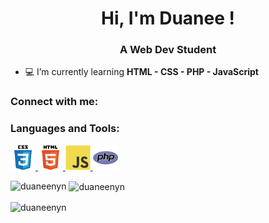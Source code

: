 <h1 align="center">Hi, I'm Duanee !</h1>
<h3 align="center">A Web Dev Student</h3>

- 💻 I’m currently learning **HTML - CSS - PHP - JavaScript**

<h3 align="left">Connect with me:</h3>
<p align="left">
</p>

<h3 align="left">Languages and Tools:</h3>
<p align="left"> <a href="https://www.w3schools.com/css/" target="_blank" rel="noreferrer"> <img src="https://raw.githubusercontent.com/devicons/devicon/master/icons/css3/css3-original-wordmark.svg" alt="css3" width="40" height="40"/> </a> <a href="https://www.w3.org/html/" target="_blank" rel="noreferrer"> <img src="https://raw.githubusercontent.com/devicons/devicon/master/icons/html5/html5-original-wordmark.svg" alt="html5" width="40" height="40"/> </a> <a href="https://developer.mozilla.org/en-US/docs/Web/JavaScript" target="_blank" rel="noreferrer"> <img src="https://raw.githubusercontent.com/devicons/devicon/master/icons/javascript/javascript-original.svg" alt="javascript" width="40" height="40"/> </a> <a href="https://www.php.net" target="_blank" rel="noreferrer"> <img src="https://raw.githubusercontent.com/devicons/devicon/master/icons/php/php-original.svg" alt="php" width="40" height="40"/> </a> </p>

<p><img align="left" src="https://github-readme-stats.vercel.app/api/top-langs?username=duaneenyn&show_icons=true&locale=en&layout=compact" alt="duaneenyn" /></p>

<p>&nbsp;<img align="center" src="https://github-readme-stats.vercel.app/api?username=duaneenyn&show_icons=true&locale=en" alt="duaneenyn" /></p>

<p><img align="center" src="https://github-readme-streak-stats.herokuapp.com/?user=duaneenyn&" alt="duaneenyn" /></p>

